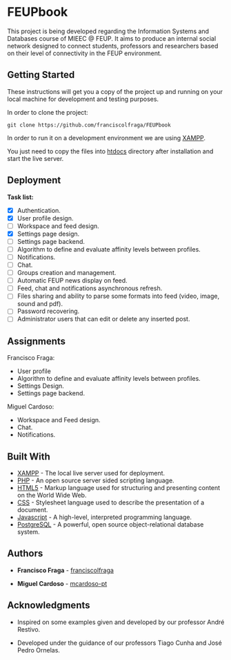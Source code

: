 # FEUPbook

This project is being developed regarding the Information Systems and Databases course of MIEEC @ FEUP. It aims to produce an internal social network designed to connect students, professors and researchers based on their level of connectivity in the FEUP environment.

## Getting Started

These instructions will get you a copy of the project up and running on your local machine for development and testing purposes.

In order to clone the project:
```
git clone https://github.com/franciscolfraga/FEUPbook
```

In order to run it on a development environment we are using [XAMPP](https://www.apachefriends.org/index.html).

You just need to copy the files into [htdocs](C:\xampp\htdocs) directory after installation and start the live server.

## Deployment

**Task list:**

  - [X] Authentication.
  - [X] User profile design.
  - [ ] Workspace and feed design.
  - [X] Settings page design.
  - [ ] Settings page backend.
  - [ ] Algorithm to define and evaluate affinity levels between profiles.
  - [ ] Notifications.
  - [ ] Chat.
  - [ ] Groups creation and management.
  - [ ] Automatic FEUP news display on feed.
  - [ ] Feed, chat and notifications asynchronous refresh.
  - [ ] Files sharing and ability to parse some formats into feed (video, image, sound and pdf).
  - [ ] Password recovering.
  - [ ] Administrator users that can edit or delete any inserted post.

## Assignments

Francisco Fraga: 
* User profile
* Algorithm to define and evaluate affinity levels between profiles. 
* Settings Design.
* Settings page backend.

Miguel Cardoso: 
* Workspace and Feed design. 
* Chat.
* Notifications.

## Built With

* [XAMPP](https://www.apachefriends.org/index.html) - The local live server used for deployment.
* [PHP](http://php.net/) - An open source server sided scripting language.
* [HTML5](https://www.w3.org/html/) - Markup language used for structuring and presenting content on the World Wide Web.
* [CSS](https://developer.mozilla.org/en-US/docs/Web/CSS) - Stylesheet language used to describe the presentation of a document.
* [Javascript](https://www.javascript.com/) - A high-level, interpreted programming language.
* [PostgreSQL](https://www.postgresql.org/) -  A powerful, open source object-relational database system.

## Authors

* **Francisco Fraga** - [franciscolfraga](https://github.com/franciscolfraga/)

* **Miguel Cardoso** - [mcardoso-pt](https://github.com/mcardoso-pt)

## Acknowledgments

* Inspired on some examples given and developed by our professor André Restivo.

* Developed under the guidance of our professors Tiago Cunha and José Pedro Ornelas.
